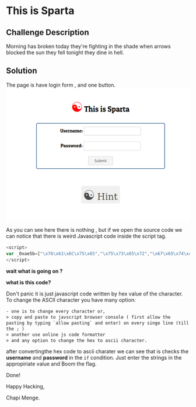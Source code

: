 # This is Sparta

## Challenge Description

Morning has broken today they're fighting in the shade when arrows blocked the sun they fell tonight they dine in hell.

## Solution

The page is have login form , and one button.
![Homepage](homepage.png)

As you can see here there is nothing , but if we open the source code we can notice that there is weird Javascript code inside the
script tag.

```javascript
<script>
var _0xae5b=["\x76\x61\x6C\x75\x65","\x75\x73\x65\x72","\x67\x65\x74\x45\x6C\x65\x6D\x65\x6E\x74\x42\x79\x49\x64","\x70\x61\x73\x73","\x43\x79\x62\x65\x72\x2d\x54\x61\x6c\x65\x6e\x74","\x20\x20\x20\x20\x20\x20\x20\x20\x20\x20\x20\x20\x20\x20\x20\x20\x20\x20\x20\x20\x20\x20\x43\x6F\x6E\x67\x72\x61\x74\x7A\x20\x0A\x0A","\x77\x72\x6F\x6E\x67\x20\x50\x61\x73\x73\x77\x6F\x72\x64"];function check(){var _0xeb80x2=document[_0xae5b[2]](_0xae5b[1])[_0xae5b[0]];var _0xeb80x3=document[_0xae5b[2]](_0xae5b[3])[_0xae5b[0]];if(_0xeb80x2==_0xae5b[4]&&_0xeb80x3==_0xae5b[4]){alert(_0xae5b[5]);} else {alert(_0xae5b[6]);}}
</script>
```

**wait what is going on ?**

**what is this code?**

Don't panic it is just javascript code written by hex value of the character. To change the ASCII character you have many option:

    - one is to change every character or,
    > copy and paste to javscript browser console ( first allow the pasting by typing `allow pasting` and enter) on every singe line (till the ; )
    > another use online js code formatter
    > and any option to change the hex to ascii character.

after convertingthe hex code to ascii charater we can see that is checks the **username** and **password** in the `if` condition. Just enter the strings in the appropiriate value and Boom the flag.

Done!

Happy Hacking,

Chapi Menge.
